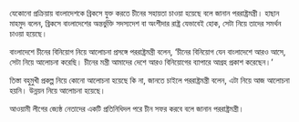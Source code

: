 যেকোনো প্রক্রিয়ায় বাংলাদেশকে ব্রিকসে যুক্ত করতে চীনের সহায়তা চাওয়া হয়েছে বলে জানান পররাষ্ট্রমন্ত্রী। হাছান মাহমুদ বলেন, ব্রিকসে বাংলাদেশের অন্তর্ভুক্তি সদস্যদেশ বা অংশীদার রাষ্ট্র যেভাবেই হোক, সেটা নিয়ে তাদের সমর্থন চাওয়া হয়েছে।

বাংলাদেশে চীনের বিনিয়োগ নিয়ে আলোচনা প্রসঙ্গে পররাষ্ট্রমন্ত্রী বলেন, ‘চীনের বিনিয়োগ যেন বাংলাদেশে আরও আসে, সেটা নিয়ে আলোচনা করেছি। চীনের মন্ত্রী আমাদের দেশে আরও বিনিয়োগের ব্যাপারে আগ্রহ প্রকাশ করেছেন।’

তিস্তা বহুমুখী প্রকল্প নিয়ে কোনো আলোচনা হয়েছে কি না, জানতে চাইলে পররাষ্ট্রমন্ত্রী বলেন, এটা নিয়ে আজ আলোচনা হয়নি। উন্নয়ন নিয়ে আলোচনা হয়েছে।

আওয়ামী লীগের জ্যেষ্ঠ নেতাদের একটি প্রতিনিধিদল পরে চীন সফর করবে বলে জানান পররাষ্ট্রমন্ত্রী।
